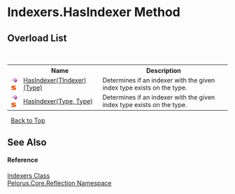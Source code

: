 # Indexers.HasIndexer Method 
 


## Overload List
&nbsp;<table><tr><th></th><th>Name</th><th>Description</th></tr><tr><td>![Public method](media/pubmethod.gif "Public method")![Static member](media/static.gif "Static member")</td><td><a href="2AB43A36">HasIndexer(TIndexer)(Type)</a></td><td>
Determines if an indexer with the given index type exists on the type.</td></tr><tr><td>![Public method](media/pubmethod.gif "Public method")![Static member](media/static.gif "Static member")</td><td><a href="3B32C31B">HasIndexer(Type, Type)</a></td><td>
Determines if an indexer with the given index type exists on the type.</td></tr></table>&nbsp;
<a href="#indexers.hasindexer-method">Back to Top</a>

## See Also


#### Reference
<a href="3426510F">Indexers Class</a><br /><a href="7183AF8D">Pelorus.Core.Reflection Namespace</a><br />